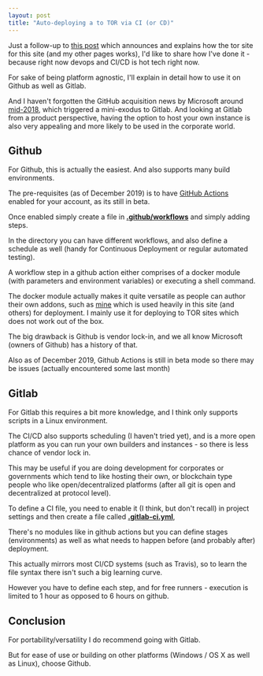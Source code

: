 ```yaml
---
layout: post
title: "Auto-deploying a to TOR via CI (or CD)"
---
```


Just a follow-up to <a href="https://nolim1t.co/2019/11/02/we-on-tor.html">this post</a> which announces and explains how the tor site for this site (and my other pages works), I'd like to share how I've done it - because right now devops and CI/CD is hot tech right now.

For sake of being platform agnostic, I'll explain in detail how to use it on Github as well as Gitlab.

And I haven't forgotten the GitHub acquisition news by Microsoft around <a href="https://nolim1t.co/2018/10/27/radio-silence-august-october-2018.html">mid-2018</a>, which triggered a mini-exodus to Gitlab. And looking at Gitlab from a product perspective, having the option to host your own instance is also very appealing and more likely to be used in the corporate world.

## Github

For Github, this is actually the easiest. And also supports many build environments.

The pre-requisites (as of December 2019) is to have <a href="https://github.com/actions">GitHub Actions</a> enabled for your account, as its still in beta.

Once enabled simply create a file in <a href="https://gitlab.com/nolim1t/nolim1t-co/blob/master/.github/workflows/buildsite.yml.old">**.github/workflows**</a> and simply adding steps.

In the directory you can have different workflows, and also define a schedule as well (handy for Continuous Deployment or regular automated testing).

A workflow step in a github action either comprises of a docker module (with parameters and environment variables) or executing a shell command.

The docker module actually makes it quite versatile as people can author their own addons, such as <a href="https://github.com/nolim1t/actions">mine</a> which is used heavily in this site (and others) for deployment. I mainly use it for deploying to TOR sites which does not work out of the box.

The big drawback is Github is vendor lock-in, and we all know Microsoft (owners of Github) has a history of that.

Also as of December 2019, Github Actions is still in beta mode so there may be issues (actually encountered some last month)

## Gitlab

For Gitlab this requires a bit more knowledge, and I think only supports scripts in a Linux environment.

The CI/CD also supports scheduling (I haven't tried yet), and is a more open platform as you can run your own builders and instances - so there is less chance of vendor lock in.

This may be useful if you are doing development for corporates or governments which tend to like hosting their own, or blockchain type people who like open/decentralized platforms (after all git is open and decentralized at protocol level).

To define a CI file, you need to enable it (I think, but don't recall) in project settings and then create a file called [**.gitlab-ci.yml**](https://github.com/nolim1t/nolim1t.github.io/blob/master/.gitlab-ci.yml),

There's no modules like in github actions but you can define stages (environments) as well as what needs to happen before (and probably after) deployment.

This actually mirrors most CI/CD systems (such as Travis), so to learn the file syntax there isn't such a big learning curve.

However you have to define each step, and for free runners - execution is limited to 1 hour as opposed to 6 hours on github.

## Conclusion

For portability/versatility I do recommend going with Gitlab.

But for ease of use or building on other platforms (Windows / OS X as well as Linux), choose Github. 
